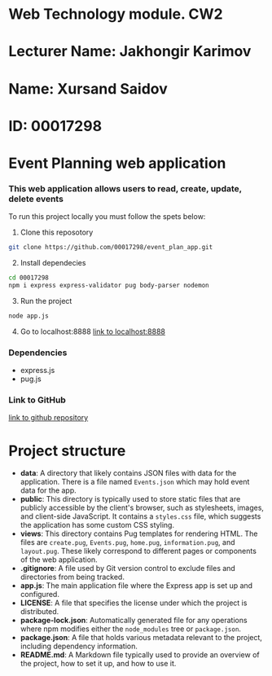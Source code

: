 # Web Technology module. CW2
# Lecturer Name: Jakhongir Karimov
# Name: Xursand Saidov
# ID: 00017298

# Event Planning web application

### This web application allows users to read, create, update, delete events

To run this project locally you must follow the spets below:

1. Clone this reposotory 
```bash
git clone https://github.com/00017298/event_plan_app.git 
```

2. Install dependecies
```bash
cd 00017298
npm i express express-validator pug body-parser nodemon
```

3. Run the project
```bash
node app.js
```
4. Go to localhost:8888
[link to localhost:8888](https://locall.host/8888/)



### Dependencies
- express.js
- pug.js

### Link to GitHub
[link to github repository](https://github.com/00017298/event_plan_app.git)









# Project structure
- **data**: A directory that likely contains JSON files with data for the application. There is a file named `Events.json` which may hold event data for the app.
- **public**: This directory is typically used to store static files that are publicly accessible by the client's browser, such as stylesheets, images, and client-side JavaScript. It contains a `styles.css` file, which suggests the application has some custom CSS styling.
- **views**: This directory contains Pug templates for rendering HTML. The files are `create.pug`, `Events.pug`, `home.pug`, `information.pug`, and `layout.pug`. These likely correspond to different pages or components of the web application.
- **.gitignore**: A file used by Git version control to exclude files and directories from being tracked.
- **app.js**: The main application file where the Express app is set up and configured.
- **LICENSE**: A file that specifies the license under which the project is distributed.
- **package-lock.json**: Automatically generated file for any operations where npm modifies either the `node_modules` tree or `package.json`.
- **package.json**: A file that holds various metadata relevant to the project, including dependency information.
- **README.md**: A Markdown file typically used to provide an overview of the project, how to set it up, and how to use it.

